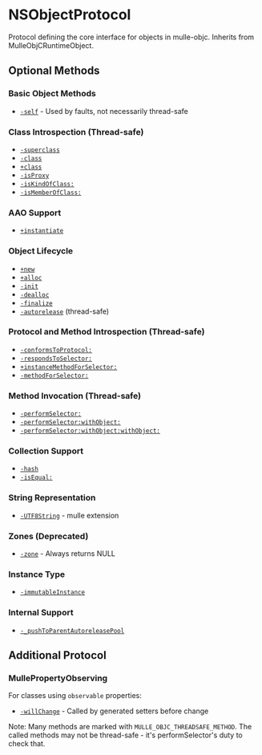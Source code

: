 # NSObjectProtocol

Protocol defining the core interface for objects in mulle-objc. Inherits from MulleObjCRuntimeObject.

## Optional Methods

### Basic Object Methods
- [`-self`](https://www.perplexity.ai/search?q=Please+create+some+detailed+API+documentation+for+the+method+self+of+NSObjectProtocol+of+the+MulleObjC+project+https://github.com/mulle-objc/MulleObjC.+You+will+find+source+code+probably+at+https://github.com/mulle-objc/MulleObjC/blob/master/src/protocol/NSObjectProtocol.m+and+the+header+at+https://github.com/mulle-objc/MulleObjC/blob/master/src/protocol/NSObjectProtocol.h+and+there+may+also+be+tests+for+it+in+the+test/+folder) - Used by faults, not necessarily thread-safe

### Class Introspection (Thread-safe)
- [`-superclass`](https://www.perplexity.ai/search?q=Please+create+some+detailed+API+documentation+for+the+method+superclass+of+NSObjectProtocol+of+the+MulleObjC+project+https://github.com/mulle-objc/MulleObjC.+You+will+find+source+code+probably+at+https://github.com/mulle-objc/MulleObjC/blob/master/src/protocol/NSObjectProtocol.m+and+the+header+at+https://github.com/mulle-objc/MulleObjC/blob/master/src/protocol/NSObjectProtocol.h+and+there+may+also+be+tests+for+it+in+the+test/+folder)
- [`-class`](https://www.perplexity.ai/search?q=Please+create+some+detailed+API+documentation+for+the+method+class+of+NSObjectProtocol+of+the+MulleObjC+project+https://github.com/mulle-objc/MulleObjC.+You+will+find+source+code+probably+at+https://github.com/mulle-objc/MulleObjC/blob/master/src/protocol/NSObjectProtocol.m+and+the+header+at+https://github.com/mulle-objc/MulleObjC/blob/master/src/protocol/NSObjectProtocol.h+and+there+may+also+be+tests+for+it+in+the+test/+folder)
- [`+class`](https://www.perplexity.ai/search?q=Please+create+some+detailed+API+documentation+for+the+method+class+of+NSObjectProtocol+of+the+MulleObjC+project+https://github.com/mulle-objc/MulleObjC.+You+will+find+source+code+probably+at+https://github.com/mulle-objc/MulleObjC/blob/master/src/protocol/NSObjectProtocol.m+and+the+header+at+https://github.com/mulle-objc/MulleObjC/blob/master/src/protocol/NSObjectProtocol.h+and+there+may+also+be+tests+for+it+in+the+test/+folder)
- [`-isProxy`](https://www.perplexity.ai/search?q=Please+create+some+detailed+API+documentation+for+the+method+isProxy+of+NSObjectProtocol+of+the+MulleObjC+project+https://github.com/mulle-objc/MulleObjC.+You+will+find+source+code+probably+at+https://github.com/mulle-objc/MulleObjC/blob/master/src/protocol/NSObjectProtocol.m+and+the+header+at+https://github.com/mulle-objc/MulleObjC/blob/master/src/protocol/NSObjectProtocol.h+and+there+may+also+be+tests+for+it+in+the+test/+folder)
- [`-isKindOfClass:`](https://www.perplexity.ai/search?q=Please+create+some+detailed+API+documentation+for+the+method+isKindOfClass+of+NSObjectProtocol+of+the+MulleObjC+project+https://github.com/mulle-objc/MulleObjC.+You+will+find+source+code+probably+at+https://github.com/mulle-objc/MulleObjC/blob/master/src/protocol/NSObjectProtocol.m+and+the+header+at+https://github.com/mulle-objc/MulleObjC/blob/master/src/protocol/NSObjectProtocol.h+and+there+may+also+be+tests+for+it+in+the+test/+folder)
- [`-isMemberOfClass:`](https://www.perplexity.ai/search?q=Please+create+some+detailed+API+documentation+for+the+method+isMemberOfClass+of+NSObjectProtocol+of+the+MulleObjC+project+https://github.com/mulle-objc/MulleObjC.+You+will+find+source+code+probably+at+https://github.com/mulle-objc/MulleObjC/blob/master/src/protocol/NSObjectProtocol.m+and+the+header+at+https://github.com/mulle-objc/MulleObjC/blob/master/src/protocol/NSObjectProtocol.h+and+there+may+also+be+tests+for+it+in+the+test/+folder)

### AAO Support
- [`+instantiate`](https://www.perplexity.ai/search?q=Please+create+some+detailed+API+documentation+for+the+method+instantiate+of+NSObjectProtocol+of+the+MulleObjC+project+https://github.com/mulle-objc/MulleObjC.+You+will+find+source+code+probably+at+https://github.com/mulle-objc/MulleObjC/blob/master/src/protocol/NSObjectProtocol.m+and+the+header+at+https://github.com/mulle-objc/MulleObjC/blob/master/src/protocol/NSObjectProtocol.h+and+there+may+also+be+tests+for+it+in+the+test/+folder)

### Object Lifecycle
- [`+new`](https://www.perplexity.ai/search?q=Please+create+some+detailed+API+documentation+for+the+method+new+of+NSObjectProtocol+of+the+MulleObjC+project+https://github.com/mulle-objc/MulleObjC.+You+will+find+source+code+probably+at+https://github.com/mulle-objc/MulleObjC/blob/master/src/protocol/NSObjectProtocol.m+and+the+header+at+https://github.com/mulle-objc/MulleObjC/blob/master/src/protocol/NSObjectProtocol.h+and+there+may+also+be+tests+for+it+in+the+test/+folder)
- [`+alloc`](https://www.perplexity.ai/search?q=Please+create+some+detailed+API+documentation+for+the+method+alloc+of+NSObjectProtocol+of+the+MulleObjC+project+https://github.com/mulle-objc/MulleObjC.+You+will+find+source+code+probably+at+https://github.com/mulle-objc/MulleObjC/blob/master/src/protocol/NSObjectProtocol.m+and+the+header+at+https://github.com/mulle-objc/MulleObjC/blob/master/src/protocol/NSObjectProtocol.h+and+there+may+also+be+tests+for+it+in+the+test/+folder)
- [`-init`](https://www.perplexity.ai/search?q=Please+create+some+detailed+API+documentation+for+the+method+init+of+NSObjectProtocol+of+the+MulleObjC+project+https://github.com/mulle-objc/MulleObjC.+You+will+find+source+code+probably+at+https://github.com/mulle-objc/MulleObjC/blob/master/src/protocol/NSObjectProtocol.m+and+the+header+at+https://github.com/mulle-objc/MulleObjC/blob/master/src/protocol/NSObjectProtocol.h+and+there+may+also+be+tests+for+it+in+the+test/+folder)
- [`-dealloc`](https://www.perplexity.ai/search?q=Please+create+some+detailed+API+documentation+for+the+method+dealloc+of+NSObjectProtocol+of+the+MulleObjC+project+https://github.com/mulle-objc/MulleObjC.+You+will+find+source+code+probably+at+https://github.com/mulle-objc/MulleObjC/blob/master/src/protocol/NSObjectProtocol.m+and+the+header+at+https://github.com/mulle-objc/MulleObjC/blob/master/src/protocol/NSObjectProtocol.h+and+there+may+also+be+tests+for+it+in+the+test/+folder)
- [`-finalize`](https://www.perplexity.ai/search?q=Please+create+some+detailed+API+documentation+for+the+method+finalize+of+NSObjectProtocol+of+the+MulleObjC+project+https://github.com/mulle-objc/MulleObjC.+You+will+find+source+code+probably+at+https://github.com/mulle-objc/MulleObjC/blob/master/src/protocol/NSObjectProtocol.m+and+the+header+at+https://github.com/mulle-objc/MulleObjC/blob/master/src/protocol/NSObjectProtocol.h+and+there+may+also+be+tests+for+it+in+the+test/+folder)
- [`-autorelease`](https://www.perplexity.ai/search?q=Please+create+some+detailed+API+documentation+for+the+method+autorelease+of+NSObjectProtocol+of+the+MulleObjC+project+https://github.com/mulle-objc/MulleObjC.+You+will+find+source+code+probably+at+https://github.com/mulle-objc/MulleObjC/blob/master/src/protocol/NSObjectProtocol.m+and+the+header+at+https://github.com/mulle-objc/MulleObjC/blob/master/src/protocol/NSObjectProtocol.h+and+there+may+also+be+tests+for+it+in+the+test/+folder) (thread-safe)

### Protocol and Method Introspection (Thread-safe)
- [`-conformsToProtocol:`](https://www.perplexity.ai/search?q=Please+create+some+detailed+API+documentation+for+the+method+conformsToProtocol+of+NSObjectProtocol+of+the+MulleObjC+project+https://github.com/mulle-objc/MulleObjC.+You+will+find+source+code+probably+at+https://github.com/mulle-objc/MulleObjC/blob/master/src/protocol/NSObjectProtocol.m+and+the+header+at+https://github.com/mulle-objc/MulleObjC/blob/master/src/protocol/NSObjectProtocol.h+and+there+may+also+be+tests+for+it+in+the+test/+folder)
- [`-respondsToSelector:`](https://www.perplexity.ai/search?q=Please+create+some+detailed+API+documentation+for+the+method+respondsToSelector+of+NSObjectProtocol+of+the+MulleObjC+project+https://github.com/mulle-objc/MulleObjC.+You+will+find+source+code+probably+at+https://github.com/mulle-objc/MulleObjC/blob/master/src/protocol/NSObjectProtocol.m+and+the+header+at+https://github.com/mulle-objc/MulleObjC/blob/master/src/protocol/NSObjectProtocol.h+and+there+may+also+be+tests+for+it+in+the+test/+folder)
- [`+instanceMethodForSelector:`](https://www.perplexity.ai/search?q=Please+create+some+detailed+API+documentation+for+the+method+instanceMethodForSelector+of+NSObjectProtocol+of+the+MulleObjC+project+https://github.com/mulle-objc/MulleObjC.+You+will+find+source+code+probably+at+https://github.com/mulle-objc/MulleObjC/blob/master/src/protocol/NSObjectProtocol.m+and+the+header+at+https://github.com/mulle-objc/MulleObjC/blob/master/src/protocol/NSObjectProtocol.h+and+there+may+also+be+tests+for+it+in+the+test/+folder)
- [`-methodForSelector:`](https://www.perplexity.ai/search?q=Please+create+some+detailed+API+documentation+for+the+method+methodForSelector+of+NSObjectProtocol+of+the+MulleObjC+project+https://github.com/mulle-objc/MulleObjC.+You+will+find+source+code+probably+at+https://github.com/mulle-objc/MulleObjC/blob/master/src/protocol/NSObjectProtocol.m+and+the+header+at+https://github.com/mulle-objc/MulleObjC/blob/master/src/protocol/NSObjectProtocol.h+and+there+may+also+be+tests+for+it+in+the+test/+folder)

### Method Invocation (Thread-safe)
- [`-performSelector:`](https://www.perplexity.ai/search?q=Please+create+some+detailed+API+documentation+for+the+method+performSelector+of+NSObjectProtocol+of+the+MulleObjC+project+https://github.com/mulle-objc/MulleObjC.+You+will+find+source+code+probably+at+https://github.com/mulle-objc/MulleObjC/blob/master/src/protocol/NSObjectProtocol.m+and+the+header+at+https://github.com/mulle-objc/MulleObjC/blob/master/src/protocol/NSObjectProtocol.h+and+there+may+also+be+tests+for+it+in+the+test/+folder)
- [`-performSelector:withObject:`](https://www.perplexity.ai/search?q=Please+create+some+detailed+API+documentation+for+the+method+performSelector:withObject+of+NSObjectProtocol+of+the+MulleObjC+project+https://github.com/mulle-objc/MulleObjC.+You+will+find+source+code+probably+at+https://github.com/mulle-objc/MulleObjC/blob/master/src/protocol/NSObjectProtocol.m+and+the+header+at+https://github.com/mulle-objc/MulleObjC/blob/master/src/protocol/NSObjectProtocol.h+and+there+may+also+be+tests+for+it+in+the+test/+folder)
- [`-performSelector:withObject:withObject:`](https://www.perplexity.ai/search?q=Please+create+some+detailed+API+documentation+for+the+method+performSelector:withObject:withObject+of+NSObjectProtocol+of+the+MulleObjC+project+https://github.com/mulle-objc/MulleObjC.+You+will+find+source+code+probably+at+https://github.com/mulle-objc/MulleObjC/blob/master/src/protocol/NSObjectProtocol.m+and+the+header+at+https://github.com/mulle-objc/MulleObjC/blob/master/src/protocol/NSObjectProtocol.h+and+there+may+also+be+tests+for+it+in+the+test/+folder)

### Collection Support
- [`-hash`](https://www.perplexity.ai/search?q=Please+create+some+detailed+API+documentation+for+the+method+hash+of+NSObjectProtocol+of+the+MulleObjC+project+https://github.com/mulle-objc/MulleObjC.+You+will+find+source+code+probably+at+https://github.com/mulle-objc/MulleObjC/blob/master/src/protocol/NSObjectProtocol.m+and+the+header+at+https://github.com/mulle-objc/MulleObjC/blob/master/src/protocol/NSObjectProtocol.h+and+there+may+also+be+tests+for+it+in+the+test/+folder)
- [`-isEqual:`](https://www.perplexity.ai/search?q=Please+create+some+detailed+API+documentation+for+the+method+isEqual+of+NSObjectProtocol+of+the+MulleObjC+project+https://github.com/mulle-objc/MulleObjC.+You+will+find+source+code+probably+at+https://github.com/mulle-objc/MulleObjC/blob/master/src/protocol/NSObjectProtocol.m+and+the+header+at+https://github.com/mulle-objc/MulleObjC/blob/master/src/protocol/NSObjectProtocol.h+and+there+may+also+be+tests+for+it+in+the+test/+folder)

### String Representation
- [`-UTF8String`](https://www.perplexity.ai/search?q=Please+create+some+detailed+API+documentation+for+the+method+UTF8String+of+NSObjectProtocol+of+the+MulleObjC+project+https://github.com/mulle-objc/MulleObjC.+You+will+find+source+code+probably+at+https://github.com/mulle-objc/MulleObjC/blob/master/src/protocol/NSObjectProtocol.m+and+the+header+at+https://github.com/mulle-objc/MulleObjC/blob/master/src/protocol/NSObjectProtocol.h+and+there+may+also+be+tests+for+it+in+the+test/+folder) - mulle extension

### Zones (Deprecated)
- [`-zone`](https://www.perplexity.ai/search?q=Please+create+some+detailed+API+documentation+for+the+method+zone+of+NSObjectProtocol+of+the+MulleObjC+project+https://github.com/mulle-objc/MulleObjC.+You+will+find+source+code+probably+at+https://github.com/mulle-objc/MulleObjC/blob/master/src/protocol/NSObjectProtocol.m+and+the+header+at+https://github.com/mulle-objc/MulleObjC/blob/master/src/protocol/NSObjectProtocol.h+and+there+may+also+be+tests+for+it+in+the+test/+folder) - Always returns NULL

### Instance Type
- [`-immutableInstance`](https://www.perplexity.ai/search?q=Please+create+some+detailed+API+documentation+for+the+method+immutableInstance+of+NSObjectProtocol+of+the+MulleObjC+project+https://github.com/mulle-objc/MulleObjC.+You+will+find+source+code+probably+at+https://github.com/mulle-objc/MulleObjC/blob/master/src/protocol/NSObjectProtocol.m+and+the+header+at+https://github.com/mulle-objc/MulleObjC/blob/master/src/protocol/NSObjectProtocol.h+and+there+may+also+be+tests+for+it+in+the+test/+folder)

### Internal Support
- [`-_pushToParentAutoreleasePool`](https://www.perplexity.ai/search?q=Please+create+some+detailed+API+documentation+for+the+method+_pushToParentAutoreleasePool+of+NSObjectProtocol+of+the+MulleObjC+project+https://github.com/mulle-objc/MulleObjC.+You+will+find+source+code+probably+at+https://github.com/mulle-objc/MulleObjC/blob/master/src/protocol/NSObjectProtocol.m+and+the+header+at+https://github.com/mulle-objc/MulleObjC/blob/master/src/protocol/NSObjectProtocol.h+and+there+may+also+be+tests+for+it+in+the+test/+folder)

## Additional Protocol

### MullePropertyObserving
For classes using `observable` properties:
- [`-willChange`](https://www.perplexity.ai/search?q=Please+create+some+detailed+API+documentation+for+the+method+willChange+of+MullePropertyObserving+of+the+MulleObjC+project+https://github.com/mulle-objc/MulleObjC.+You+will+find+source+code+probably+at+https://github.com/mulle-objc/MulleObjC/blob/master/src/protocol/NSObjectProtocol.m+and+the+header+at+https://github.com/mulle-objc/MulleObjC/blob/master/src/protocol/NSObjectProtocol.h+and+there+may+also+be+tests+for+it+in+the+test/+folder) - Called by generated setters before change

Note: Many methods are marked with `MULLE_OBJC_THREADSAFE_METHOD`. The called methods may not be thread-safe - it's performSelector's duty to check that.
